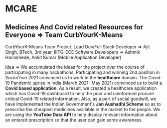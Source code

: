 # MCARE
## Medicines And Covid related Resources for Everyone => Team CurbYourK-Means
CurbYourK-Means Team Project. 
Lead Dev/Full Stack Developer => Ajit Singh, BTech. 3rd year, IIITG-ECE
Software Developers => Ashmik Harinkhede, Ankit Kumar (Mobile Application Developer)

Idea => We accumulated the ideas for the project over the course of participating in many hackathons.
Participating and winning 2nd position in *SocioThon 2021* convinced us to work in the **healthcare** domain. The Covid-19 Pandemic uprise in India (March 2021- May 2021) convinced us to build a **Covid based application**.
As a result, we created a healthcare application which has Covid-19 dashboard to help the poor and uninformed procure critical Covid-19 related information. 
Also, as a part of social goodwill, we have implemented the Indian Government's **Jan Aushadhi Scheme** so as to prescribe the cheapest medicines available in the market to the people. 
We are using the **YouTube Data API** to help display relevant information about an entered prescription so that the user can gain some awareness.

